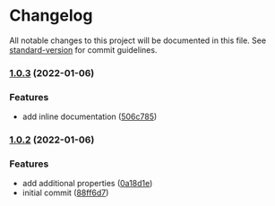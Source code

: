 # Changelog

All notable changes to this project will be documented in this file. See [standard-version](https://github.com/conventional-changelog/standard-version) for commit guidelines.

### [1.0.3](https://github.com/loyalfiasco/Frankenstein/compare/v1.0.2...v1.0.3) (2022-01-06)


### Features

* add inline documentation ([506c785](https://github.com/loyalfiasco/Frankenstein/commit/506c78582e57099d0ed1cf6e57e2302b9a10197f))

### [1.0.2](https://github.com/loyalfiasco/Frankenstein/compare/v1.0.1...v1.0.2) (2022-01-06)


### Features

* add additional properties ([0a18d1e](https://github.com/loyalfiasco/Frankenstein/commit/0a18d1e5ecf1f5fda3c1f956397c6e03486ff549))
* initial commit ([88ff6d7](https://github.com/loyalfiasco/Frankenstein/commit/88ff6d77801c97396130515f5a26d3bf866035ad))
